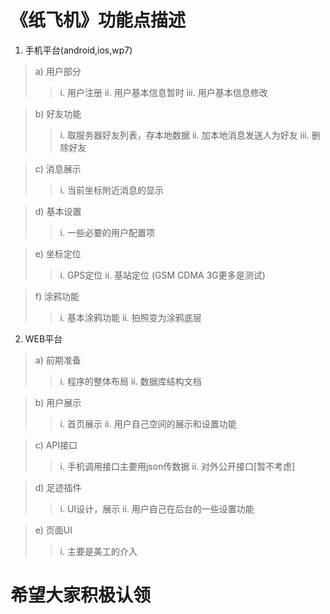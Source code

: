 # 《纸飞机》功能点描述 #
1.	手机平台(android,ios,wp7)
> a)	用户部分
> > i.	用户注册
> > ii.	用户基本信息暂时
> > iii.	用户基本信息修改

> b)	好友功能
> > i.	取服务器好友列表，存本地数据
> > ii.	加本地消息发送人为好友
> > iii.	删除好友

> c)	消息展示
> > i.	当前坐标附近消息的显示

> d)	基本设置
> > i.	一些必要的用户配置项

> e)	坐标定位
> > i.	GPS定位
> > ii.	基站定位 (GSM CDMA  3G更多是测试)

> f)	涂鸦功能
> > i.	基本涂鸦功能
> > ii.	拍照变为涂鸦底层
2.	WEB平台

> a)	前期准备
> > i.	程序的整体布局
> > ii.	数据库结构文档

> b)	用户展示
> > i.	首页展示
> > ii.	用户自己空间的展示和设置功能

> c)	API接口
> > i.	手机调用接口主要用json传数据
> > ii.	对外公开接口[暂不考虑]

> d)	足迹插件
> > i.	UI设计，展示
> > ii.	用户自己在后台的一些设置功能

> e)	页面UI
> > i.	主要是美工的介入
# 希望大家积极认领 #